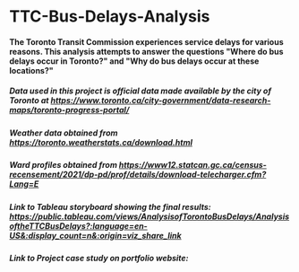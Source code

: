 # TTC-Bus-Delays-Analysis
#### The Toronto Transit Commission experiences service delays for various reasons. This analysis attempts to answer the questions "Where do bus delays occur in Toronto?" and "Why do bus delays occur at these locations?"

##### Data used in this project is official data made available by the city of Toronto at https://www.toronto.ca/city-government/data-research-maps/toronto-progress-portal/

##### Weather data obtained from https://toronto.weatherstats.ca/download.html
##### Ward profiles obtained from https://www12.statcan.gc.ca/census-recensement/2021/dp-pd/prof/details/download-telecharger.cfm?Lang=E

##### Link to Tableau storyboard showing the final results: https://public.tableau.com/views/AnalysisofTorontoBusDelays/AnalysisoftheTTCBusDelays?:language=en-US&:display_count=n&:origin=viz_share_link
##### Link to Project case study on portfolio website: 
